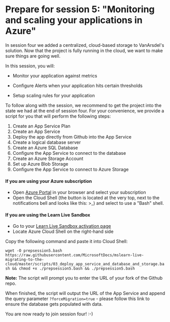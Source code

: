 # Prepare for session 5: "Monitoring and scaling your applications in Azure"

In session four we added a centralized, cloud-based storage to VanArsdel's solution. Now that the project is fully running in the cloud, we want to make sure things are going well.

In this session, you will:

* Monitor your application against metrics

* Configure Alerts when your application hits certain thresholds

* Setup scaling rules for your application

To follow along with the session, we recommend to get the project into the state we had at the end of session four. For your convenience, we provide a script for you that will perform the following steps:

1. Create an App Service Plan
2. Create an App Service
3. Deploy the app directly from Github into the App Service
4. Create a logical database server
5. Create an Azure SQL Database
6. Configure the App Service to connect to the database
7. Create an Azure Storage Account
8. Set up Azure Blob Storage
9. Configure the App Service to connect to Azure Storage

#### If you are using your Azure subscription

- Open [Azure Portal](https://portal.azure.com) in your browser and select your subscription
- Open the Cloud Shell (the button is located at the very top, next to the notifications bell and looks like this: >_) and select to use a "Bash" shell.

#### If you are using the Learn Live Sandbox

- Go to your [Learn Live Sandbox activation page](https://aka.ms/learnlivesandbox)
- Locate Azure Cloud Shell on the right-hand side

Copy the following command and paste it into Cloud Shell:

`wget -O prepsession5.bash https://raw.githubusercontent.com/MicrosoftDocs/mslearn-live-migrating-to-the-cloud/master/scripts/03_deploy_app_service_and_database_and_storage.bash && chmod +x ./prepsession5.bash && ./prepsession5.bash`

**Note:** The script will prompt you to enter the URL of your fork of the Github repo. 

When finished, the script will output the URL of the App Service and append the query parameter `?forceMigration=true` - please follow this link to ensure the database gets populated with data.

You are now ready to join session four! :-)